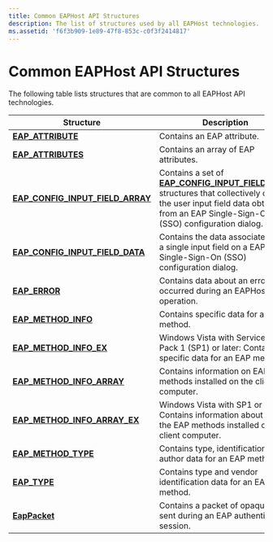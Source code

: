 ```yaml
---
title: Common EAPHost API Structures
description: The list of structures used by all EAPHost technologies.
ms.assetid: 'f6f3b909-1e89-47f8-853c-c0f3f2414817'
---
```


# Common EAPHost API Structures

The following table lists structures that are common to all EAPHost API technologies.



| Structure                                                                | Description                                                                                                                                                                                                             |
|--------------------------------------------------------------------------|-------------------------------------------------------------------------------------------------------------------------------------------------------------------------------------------------------------------------|
| [**EAP\_ATTRIBUTE**](eap-attribute.md)                                  | Contains an EAP attribute.                                                                                                                                                                                              |
| [**EAP\_ATTRIBUTES**](eap-attributes.md)                                | Contains an array of EAP attributes.                                                                                                                                                                                    |
| [**EAP\_CONFIG\_INPUT\_FIELD\_ARRAY**](eap-config-input-field-array.md) | Contains a set of [**EAP\_CONFIG\_INPUT\_FIELD\_DATA**](eap-config-input-field-data.md) structures that collectively contain the user input field data obtained from an EAP Single-Sign-On (SSO) configuration dialog. |
| [**EAP\_CONFIG\_INPUT\_FIELD\_DATA**](eap-config-input-field-data.md)   | Contains the data associated with a single input field on a EAP Single-Sign-On (SSO) configuration dialog.                                                                                                              |
| [**EAP\_ERROR**](eap-error.md)                                          | Contains data about an error that occurred during an EAPHost operation.                                                                                                                                                 |
| [**EAP\_METHOD\_INFO**](eap-method-info.md)                             | Contains specific data for an EAP method.                                                                                                                                                                               |
| [**EAP\_METHOD\_INFO\_EX**](eap-method-info-ex.md)                      | Windows Vista with Service Pack 1 (SP1) or later: Contains specific data for an EAP method.                                                                                                                             |
| [**EAP\_METHOD\_INFO\_ARRAY**](eap-method-info-array.md)                | Contains information on EAP methods installed on the client computer.                                                                                                                                                   |
| [**EAP\_METHOD\_INFO\_ARRAY\_EX**](eap-method-info-array-ex.md)         | Windows Vista with SP1 or later: Contains information about all of the EAP methods installed on the client computer.                                                                                                    |
| [**EAP\_METHOD\_TYPE**](eap-method-type.md)                             | Contains type, identification, and author data for an EAP method.                                                                                                                                                       |
| [**EAP\_TYPE**](eap-type.md)                                            | Contains type and vendor identification data for an EAP method.                                                                                                                                                         |
| [**EapPacket**](eappacket.md)                                           | Contains a packet of opaque data sent during an EAP authentication session.                                                                                                                                             |



 

 

 




